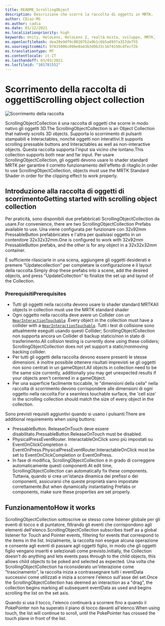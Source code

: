 ```yaml
---
title: README_ScrollingObject
description: Descrizione che scorre la raccolta di oggetti in MRTK.
author: CDiaz-MS
ms.author: cadia
ms.date: 01/12/2021
ms.localizationpriority: high
keywords: Unity, HoloLens, HoloLens 2, realtà mista, sviluppo, MRTK,
ms.openlocfilehash: dea20e9df9c00207b2a9b1c6b5a893fa357de755
ms.sourcegitcommit: 97815006c09be0a43b3d9b33c1674150cdfecf2b
ms.translationtype: MT
ms.contentlocale: it-IT
ms.lasthandoff: 03/03/2021
ms.locfileid: "101781552"
---
```

# <a name="scrolling-object-collection"></a><span data-ttu-id="e2be6-104">Scorrimento della raccolta di oggetti</span><span class="sxs-lookup"><span data-stu-id="e2be6-104">Scrolling object collection</span></span>

![Scorrimento della raccolta](../../features/Images/ScrollingCollection/MRTK_UX_ScrollingCollection_Main.jpg)

<span data-ttu-id="e2be6-106">ScrollingObjectCollection è una raccolta di oggetti che scorre in modo nativo gli oggetti 3D.</span><span class="sxs-lookup"><span data-stu-id="e2be6-106">The ScrollingObjectCollection is an Object Collection that natively scrolls 3D objects.</span></span> <span data-ttu-id="e2be6-107">Supporta lo scorrimento di pulsanti stampabili e Interactables, nonché oggetti non interattivi.</span><span class="sxs-lookup"><span data-stu-id="e2be6-107">It supports scrolling pressable buttons and Interactables as well as non-interactive objects.</span></span> <span data-ttu-id="e2be6-108">Questa raccolta supporta l'input sia vicino che lontano.</span><span class="sxs-lookup"><span data-stu-id="e2be6-108">This collection supports both near and far input.</span></span> <span data-ttu-id="e2be6-109">Per usare ScrollingObjectCollection, gli oggetti devono usare lo shader standard MRTK per garantire il corretto funzionamento dell'effetto di ritaglio.</span><span class="sxs-lookup"><span data-stu-id="e2be6-109">In order to use ScrollingObjectCollection, objects must use the MRTK Standard Shader in order for the clipping effect to work properly.</span></span>

## <a name="getting-started-with-scrolling-object-collection"></a><span data-ttu-id="e2be6-110">Introduzione alla raccolta di oggetti di scorrimento</span><span class="sxs-lookup"><span data-stu-id="e2be6-110">Getting started with scrolling object collection</span></span>

<span data-ttu-id="e2be6-111">Per praticità, sono disponibili due prefabbricati ScrollingObjectCollection da usare.</span><span class="sxs-lookup"><span data-stu-id="e2be6-111">For convenience, there are two ScrollingObjectCollection Prefabs available to use.</span></span> <span data-ttu-id="e2be6-112">Una viene configurata per funzionare con 32x92mm PressableButton prefabbricates e l'altra per qualsiasi oggetto in un contenitore 32x32x32mm.</span><span class="sxs-lookup"><span data-stu-id="e2be6-112">One is configured to work with 32x92mm PressableButton prefabs, and the other is for any object in a 32x32x32mm container.</span></span>

<span data-ttu-id="e2be6-113">È sufficiente rilasciarle in una scena, aggiungere gli oggetti desiderati e premere "Updatecollection" per completare la configurazione e il layout della raccolta.</span><span class="sxs-lookup"><span data-stu-id="e2be6-113">Simply drop these prefabs into a scene, add the desired objects, and press "UpdateCollection" to finalize the set up and layout of the Collection.</span></span>

### <a name="prerequisites"></a><span data-ttu-id="e2be6-114">Prerequisiti</span><span class="sxs-lookup"><span data-stu-id="e2be6-114">Prerequisites</span></span>

- <span data-ttu-id="e2be6-115">Tutti gli oggetti nella raccolta devono usare lo shader standard MRTK</span><span class="sxs-lookup"><span data-stu-id="e2be6-115">All objects in collection must use the MRTK standard shader</span></span>
- <span data-ttu-id="e2be6-116">Ogni oggetto nella raccolta deve avere un Collider con un [`NearInteractionTouchable`](xref:Microsoft.MixedReality.Toolkit.Input.NearInteractionTouchable) .</span><span class="sxs-lookup"><span data-stu-id="e2be6-116">Every object in the collection must have a collider with a [`NearInteractionTouchable`](xref:Microsoft.MixedReality.Toolkit.Input.NearInteractionTouchable).</span></span> <span data-ttu-id="e2be6-117">Tutti i test di collisione sono attualmente eseguiti usando questi Collider; ScrollingObjectCollection non supporta ancora un Collider di backup statico/non in stato di trasferimento.</span><span class="sxs-lookup"><span data-stu-id="e2be6-117">All collision testing is currently done using these colliders; ScrollingObjectCollection does not yet support a static/nonmoving backing collider.</span></span>
- <span data-ttu-id="e2be6-118">Per tutti gli oggetti della raccolta devono essere presenti le stesse dimensioni. è inoltre possibile ottenere risultati imprevisti se gli oggetti non sono centrati in un gameObject.</span><span class="sxs-lookup"><span data-stu-id="e2be6-118">All objects in collection need to be the same size currently, additionally you may get unexpected results if your objects aren't centered in a gameObject.</span></span>
- <span data-ttu-id="e2be6-119">Per una superficie facilmente toccabile, le "dimensioni della cella" nella raccolta di scorrimento devono corrispondere alle dimensioni di ogni oggetto nella raccolta.</span><span class="sxs-lookup"><span data-stu-id="e2be6-119">For a seamless touchable surface, the 'cell size' in the scrolling collection should match the size of every object in the collection.</span></span>

<span data-ttu-id="e2be6-120">Sono previsti requisiti aggiuntivi quando si usano i pulsanti:</span><span class="sxs-lookup"><span data-stu-id="e2be6-120">There are additional requirements when using buttons:</span></span>

- <span data-ttu-id="e2be6-121">PressableButton. ReleaseOnTouch deve essere disabilitato.</span><span class="sxs-lookup"><span data-stu-id="e2be6-121">PressableButton.ReleaseOnTouch must be disabled.</span></span>
- <span data-ttu-id="e2be6-122">PhysicalPressEventRouter. InteractableOnClick sono più impostati su EventOnClickCompletion o EventOnPress.</span><span class="sxs-lookup"><span data-stu-id="e2be6-122">PhysicalPressEventRouter.InteractableOnClick most be set to EventOnClickCompletion or EventOnPress.</span></span>
- <span data-ttu-id="e2be6-123">In fase di modifica, ScrollingObjectCollection è in grado di correggere automaticamente questi componenti.</span><span class="sxs-lookup"><span data-stu-id="e2be6-123">At edit time, ScrollingObjectCollection can automatically fix these components.</span></span> <span data-ttu-id="e2be6-124">Tuttavia, quando si crea un'istanza dinamica dei prefissi o dei componenti, assicurarsi che queste proprietà siano impostate correttamente.</span><span class="sxs-lookup"><span data-stu-id="e2be6-124">But when dynamically instantiating Prefabs or components, make sure these properties are set properly.</span></span>

## <a name="how-it-works"></a><span data-ttu-id="e2be6-125">Funzionamento</span><span class="sxs-lookup"><span data-stu-id="e2be6-125">How it works</span></span>

<span data-ttu-id="e2be6-126">ScrollingObjectCollection sottoscrive se stesso come listener globale per gli eventi di tocco e di puntatore, filtrando gli eventi che corrispondono agli elementi dell'elenco.</span><span class="sxs-lookup"><span data-stu-id="e2be6-126">ScrollingObjectCollection subscribes itself as a global listener for Touch and Pointer events, filtering for events that correspond to the items in the list.</span></span> <span data-ttu-id="e2be6-127">Inizialmente, la raccolta non esegue alcuna operazione e consente agli eventi di passare agli oggetti figlio, in modo che gli oggetti figlio vengano inseriti e selezionati come previsto.</span><span class="sxs-lookup"><span data-stu-id="e2be6-127">Initially, the Collection doesn't do anything and lets events pass through to the child objects, this allows child objects to be poked and selected as expected.</span></span> <span data-ttu-id="e2be6-128">Una volta che ScrollingObjectCollection ha riconsiderato un'interazione come "trascinamento", la raccolta inizia a contrassegnare tutti i eventData successivi come utilizzati e inizia a scorrere l'elenco sull'asse del set.</span><span class="sxs-lookup"><span data-stu-id="e2be6-128">Once the ScrollingObjectCollection has deemed an interaction as a "drag", the collection begins marking all subsequent eventData as used and begins scrolling the list on the set axis.</span></span>

<span data-ttu-id="e2be6-129">Quando si usa il tocco, l'elenco continuerà a scorrere fino a quando il PokePointer non ha superato il piano di tocco davanti all'elenco.</span><span class="sxs-lookup"><span data-stu-id="e2be6-129">When using touch, the list will continue to scroll, until the PokePointer has crossed the touch plane in front of the list.</span></span>
